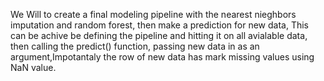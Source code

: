 We Will to create a final modeling pipeline with the nearest nieghbors imputation and random forest, then make a prediction for new data, This can be achive be defining  the pipeline and hitting it on all avialable
data, then calling the predict() function, passing new data in as an argument,Impotantaly the row of new data has mark missing values using NaN value.
